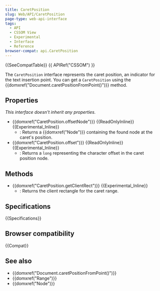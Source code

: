 ```yaml
---
title: CaretPosition
slug: Web/API/CaretPosition
page-type: web-api-interface
tags:
  - API
  - CSSOM View
  - Experimental
  - Interface
  - Reference
browser-compat: api.CaretPosition
---
```

{{SeeCompatTable}} {{ APIRef("CSSOM") }}

The `CaretPosition` interface represents the caret position, an indicator for the text insertion point. You can get a `CaretPosition` using the {{domxref("Document.caretPositionFromPoint()")}} method.

## Properties

_This interface doesn't inherit any properties._

- {{domxref("CaretPosition.offsetNode")}} {{ReadOnlyInline}} {{Experimental_Inline}}
  - : Returns a {{domxref("Node")}} containing the found node at the caret's position.
- {{domxref("CaretPosition.offset")}} {{ReadOnlyInline}} {{Experimental_Inline}}
  - : Returns a `long` representing the character offset in the caret position node.

## Methods

- {{domxref("CaretPosition.getClientRect")}} {{Experimental_Inline}}
  - : Returns the client rectangle for the caret range.

## Specifications

{{Specifications}}

## Browser compatibility

{{Compat}}

## See also

- {{domxref("Document.caretPositionFromPoint()")}}
- {{domxref("Range")}}
- {{domxref("Node")}}
